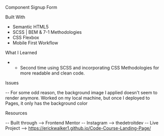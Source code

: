 Component Signup Form 

Built With

- Semantic HTML5
- SCSS | BEM & 7-1 Methodologies
- CSS Flexbox
- Mobile First Workflow


What I Learned

- - Second time using SCSS and incorporating CSS Methodologies for more readable and clean code.

Issues 

-- For some odd reason, the background image I applied doesn't seem to render anymore. Worked on my local machine, but once I deployed to Pages, it only has the background color

Resources

-- Built through --> Frontend Mentor
-- Instagram --> thedetroitdev
-- Live Project --> https://erickwalker1.github.io/Code-Course-Landing-Page/
